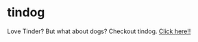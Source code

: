 # tindog
Love Tinder? But what about dogs? Checkout tindog.
[Click here!!]( https://sunnyrana312.github.io/tindog/)
